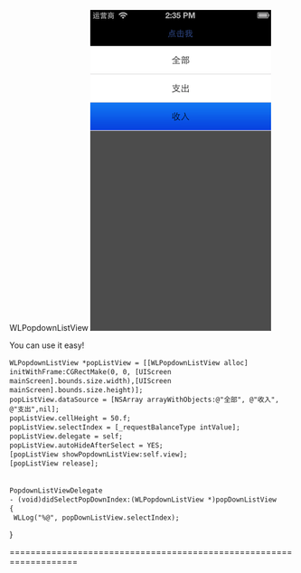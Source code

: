 WLPopdownListView
![image](https://github.com/linger103/WLPopdownListView/raw/master/screenshot.png) 

You can use it easy!

    WLPopdownListView *popListView = [[WLPopdownListView alloc] initWithFrame:CGRectMake(0, 0, [UIScreen mainScreen].bounds.size.width),[UIScreen mainScreen].bounds.size.height)];
    popListView.dataSource = [NSArray arrayWithObjects:@"全部", @"收入", @"支出",nil];
    popListView.cellHeight = 50.f;
    popListView.selectIndex = [_requestBalanceType intValue];
    popListView.delegate = self;
    popListView.autoHideAfterSelect = YES;
    [popListView showPopdownListView:self.view];
    [popListView release];
    
    
    PopdownListViewDelegate
    - (void)didSelectPopDownIndex:(WLPopdownListView *)popDownListView
    {
     WLLog("%@", popDownListView.selectIndex);
}

===================================================================
